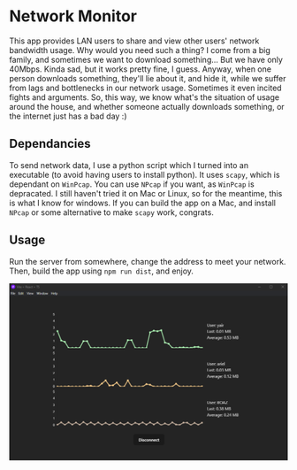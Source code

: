 # Network Monitor

This app provides LAN users to share and view other users' network bandwidth usage.
Why would you need such a thing? I come from a big family, and sometimes we want to download something...
But we have only 40Mbps. Kinda sad, but it works pretty fine, I guess.
Anyway, when one person downloads something, they'll lie about it, and hide it, while we suffer from lags and bottlenecks in our network usage.
Sometimes it even incited fights and arguments.
So, this way, we know what's the situation of usage around the house, and whether someone actually downloads something, or the internet just has a bad day :)

## Dependancies
To send network data, I use a python script which I turned into an executable (to avoid having users to install python).
It uses `scapy`, which is dependant on `WinPcap`.
You can use `NPcap` if you want, as `WinPcap` is depracated.
I still haven't tried it on Mac or Linux, so for the meantime, this is what I know for windows.
If you can build the app on a Mac, and install `NPcap` or some alternative to make `scapy` work, congrats.

## Usage
Run the server from somewhere, change the address to meet your network.
Then, build the app using `npm run dist`, and enjoy.

![placeholder-image](https://github.com/YairLevi/Network-Monitor/blob/main/Capture.PNG)
